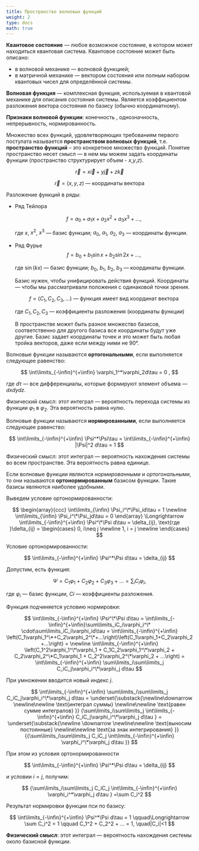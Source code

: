 ```yaml
---
title: Пространство волновых функций
weight: 2
type: docs
math: true
---
```


**Квантовое состояние** — любое возможное состояние, в котором может находиться квантовая система. Квантовое состояние может быть описано:

* в волновой механике — волновой функцией;
* в матричной механике — вектором состояния или полным набором квантовых чисел для определённой системы.

**Волновая функция** — комплексная функция, используемая в квантовой механике для описания состояния системы. Является коэффициентом разложения вектора состояния по базису (обычно координатному).

**Признаки волновой функции**: конечность , однозначность, непрерывность, нормированность.

Множество всех функций, удовлетворяющих требованиям первого постулата называется **пространством волновых функций**, т.е. **пространство функций** – это конкретное множество функций. Понятие пространство несет смысл — в нем мы можем задать координаты функции (пространство структурирует объем - $x$,$y$,$z$).

$$
\vec{r} = x\vec{i} + y\vec{j} + z\vec{k}
$$

$$
\vec{r} = (x, y, z) \text{ — координаты вектора}
$$

Разложение функций в ряды:

* Ряд Тейлора

    $$
    f=a_0 + a_1x + a_2x^2 + a_3x^3 + ...,
    $$

    где $x$, $x^2$, $x^3$ — базис функции; $a_0$, $a_1$, $a_2$, $a_3$ — координаты функции.

* Ряд Фурье
    $$
    f = b_0 + b_1\sin{x} + b_2\sin{2x} + ...,
    $$

    где $\sin(kx)$ — базис функции; $b_0$, $b_1$, $b_2$, $b_3$ — координаты функции.

    Базис нужен, чтобы унифицировать действия функций. Координаты — чтобы мы рассматривали положения с одинаковой точки зрения.

    $$
    f = (C_1, C_2, C_3, ...) \text{ — функция имеет вид координат вектора}
    $$

    где $C_1, C_2, C_3$ — коэффициенты разложения (координаты функции)

    В пространстве может быть разное множество базисов, соответственно для другого базиса все координаты будут уже другие. Базис задает координаты точек и это может быть любая тройка векторов, даже если между ними не 90°.

Волновые функции называются **ортогональными**, если выполняется следующее равенство:

$$
\int\limits_{-\infin}^{+\infin} \varphi_1^*\varphi_2d\tau = 0 ,
$$

где $d\tau$ — все дифференциалы, которые формируют элемент объема — $dxdydz$.

Физический смысл: этот интеграл — вероятность перехода системы из функции $\varphi_1$ в $\varphi_2$. Эта вероятность равна нулю.

Волновые функции называются **нормированными**, если выполняется следующее равенство:

$$
\int\limits_{-\infin}^{+\infin} \Psi^*\Psi\tau = \int\limits_{-\infin}^{+\infin} |\Psi|^2 d\tau = 1
$$


Физический смысл: этот интеграл — вероятность нахождения системы во всем пространстве. Эта вероятность равна единице.

Если волновые функции являются *нормированными* и *ортогональными*, то они называются **ортонормированным** базисом функции. Такие базисы являются наиболее удобными.

Выведем условие ортонормированности:

$$
\begin{array}{ccc}
    \int\limits_{\infin} \Psi_i^\*\Psi_id\tau = 1 \newline
    \int\limits_{\infin} \Psi_i^\*\Psi_jd\tau = 0 
\end{array}
\Longrightarrow \int\limits_{-\infin}^{+\infin} \Psi^\*\Psi d\tau = \delta_{ij}, \text{где }\delta_{ij} =
\begin{cases}
    0, i\neq j \newline
    1, i = j \newline
\end{cases}
$$

Условие ортонормированности: 

$$
\int\limits_{-\infin}^{+\infin} \Psi^*\Psi d\tau = \delta_{ij}
$$


Допустим, есть функция:

$$
\Psi = C_1\varphi_1 + C_2\varphi_2 + C_3\varphi_3 + ... = \sum_i{C_i\varphi_i} ,
$$

где $\varphi_i$ — базис функции, $Сi$ — коэффициенты разложения.

Функция подчиняется условию нормировки:

$$
\int\limits_{-\infin}^{+\infin} \Psi^\*\Psi d\tau =
\int\limits_{-\infin}^{+\infin}\sum\limits_iC_i\varphi_i^\* \cdot\sum\limits_iC_i\varphi_id\tau = 
\int\limits_{-\infin}^{+\infin} \left(C_1\varphi_1^\*+C_2\varphi_2^\*+...\right)\left(C_1\varphi_1+C_2\varphi_2+...\right) = \newline
\int\limits_{-\infin}^{+\infin} \left(C_1^2\varphi_1^\*\varphi_1 + C_1C_2\varphi_1^\*\varphi_2 + C_2\varphi_2^\*C_1\varphi_1 + C_2^2\varphi_2^\*\varphi_2 + ...\right) = 
\int\limits_{-\infin}^{+\infin} \sum\limits_i\sum\limits_j C_iC_j\varphi_i^\*\varphi_j d\tau
$$

При умножении вводится новый индекс $j$.

$$
\int\limits_{-\infin}^{+\infin} \sum\limits_i\sum\limits_j C_iC_j\varphi_i^\*\varphi_j d\tau = 
\underset{\substack{\newline\downarrow \newline\newline
    \text{интеграл суммы} \newline\newline
    \text{равен сумме интегралов}
}}
{\sum\limits_i\sum\limits_j \int\limits_{-\infin}^{+\infin} C_iC_j\varphi_i^\*\varphi_j d\tau } =
\underset{\substack{\newline \downarrow \newline\newline
    \text{выносим постоянные} \newline\newline
    \text{за знак интегрирования}
}}
{{\sum\limits_i\sum\limits_j C_iC_j \int\limits_{-\infin}^{+\infin} \varphi_i^\*\varphi_j d\tau }}
$$

При этом из условия ортонормированности 

$$
\int\limits_{-\infin}^{+\infin} \Psi^*\Psi d\tau = \delta_{ij}
$$

и условии $i=j$, получим:

$$
{\sum\limits_i\sum\limits_j C_iC_j \int\limits_{-\infin}^{+\infin} \varphi_i^*\varphi_j d\tau } =\sum С_i^2 
$$

Результат нормировки функции пси по базису:

$$
\int\limits_{-\infin}^{+\infin} \Psi^*\Psi d\tau = 1 \qquad\Longrightarrow \sum С_i^2 = 1 \qquad C_1^2 + C_2^2 + ... = 1, \quad|C_i|<1
$$

**Физический смысл**: этот интеграл — вероятность нахождения системы около базисной функции.

